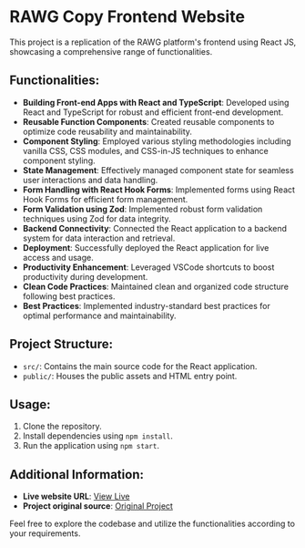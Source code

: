 # RAWG Copy Frontend Website

This project is a replication of the RAWG platform's frontend using React JS, showcasing a comprehensive range of functionalities.

## Functionalities:

- **Building Front-end Apps with React and TypeScript**: Developed using React and TypeScript for robust and efficient front-end development.
- **Reusable Function Components**: Created reusable components to optimize code reusability and maintainability.
- **Component Styling**: Employed various styling methodologies including vanilla CSS, CSS modules, and CSS-in-JS techniques to enhance component styling.
- **State Management**: Effectively managed component state for seamless user interactions and data handling.
- **Form Handling with React Hook Forms**: Implemented forms using React Hook Forms for efficient form management.
- **Form Validation using Zod**: Implemented robust form validation techniques using Zod for data integrity.
- **Backend Connectivity**: Connected the React application to a backend system for data interaction and retrieval.
- **Deployment**: Successfully deployed the React application for live access and usage.
- **Productivity Enhancement**: Leveraged VSCode shortcuts to boost productivity during development.
- **Clean Code Practices**: Maintained clean and organized code structure following best practices.
- **Best Practices**: Implemented industry-standard best practices for optimal performance and maintainability.

## Project Structure:

- `src/`: Contains the main source code for the React application.
- `public/`: Houses the public assets and HTML entry point.

## Usage:

1. Clone the repository.
2. Install dependencies using `npm install`.
3. Run the application using `npm start`.

## Additional Information:

- **Live website URL**: [View Live](https://rawg-copy-arshil121-arshils-projects.vercel.app/)
- **Project original source**: [Original Project](https://github.com/mosh-hamedani/game-hub)

Feel free to explore the codebase and utilize the functionalities according to your requirements.
